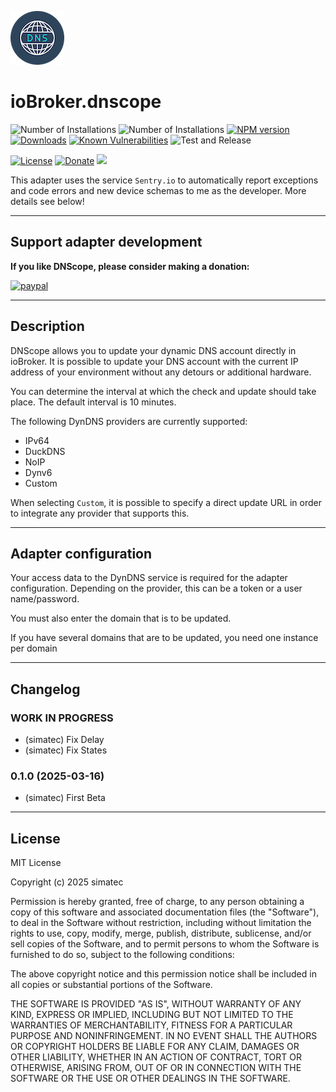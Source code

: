 ![Logo](admin/dnscope.png)
# ioBroker.dnscope

![Number of Installations](http://iobroker.live/badges/dnscope-installed.svg)
![Number of Installations](http://iobroker.live/badges/dnscope-stable.svg)
[![NPM version](http://img.shields.io/npm/v/iobroker.dnscope.svg)](https://www.npmjs.com/package/iobroker.dnscope)
[![Downloads](https://img.shields.io/npm/dm/iobroker.dnscope.svg)](https://www.npmjs.com/package/iobroker.dnscope)
[![Known Vulnerabilities](https://snyk.io/test/github/simatec/ioBroker.dnscope/badge.svg)](https://snyk.io/test/github/simatec/ioBroker.dnscope)
![Test and Release](https://github.com/simatec/ioBroker.dnscope/workflows/Test%20and%20Release/badge.svg)

[![License](https://img.shields.io/github/license/simatec/ioBroker.dnscope?style=flat)](https://github.com/simatec/ioBroker.dnscope/blob/master/LICENSE)
[![Donate](https://img.shields.io/badge/paypal-donate%20|%20spenden-blue.svg)](https://paypal.me/mk1676)
[![](https://img.shields.io/static/v1?label=Sponsor&message=%E2%9D%A4&logo=GitHub&color=%23fe8e86)](https://github.com/sponsors/simatec)

This adapter uses the service `Sentry.io` to automatically report exceptions and code errors and new device schemas to me as the developer. More details see below!

---

## Support adapter development

**If you like DNScope, please consider making a donation:**

[![paypal](https://www.paypalobjects.com/en_US/DK/i/btn/btn_donateCC_LG.gif)](https://paypal.me/mk1676)

---

## Description

DNScope allows you to update your dynamic DNS account directly in ioBroker.
It is possible to update your DNS account with the current IP address of your environment without any detours or additional hardware.

You can determine the interval at which the check and update should take place. 
The default interval is 10 minutes.

The following DynDNS providers are currently supported:

* IPv64
* DuckDNS
* NoIP
* Dynv6
* Custom

When selecting `Custom`, it is possible to specify a direct update URL in order to integrate any provider that supports this.

---

## Adapter configuration

Your access data to the DynDNS service is required for the adapter configuration.
Depending on the provider, this can be a token or a user name/password.

You must also enter the domain that is to be updated. 

If you have several domains that are to be updated, you need one instance per domain

---
<!-- ### **WORK IN PROGRESS** -->
## Changelog
### **WORK IN PROGRESS**
* (simatec) Fix Delay
* (simatec) Fix States

### 0.1.0 (2025-03-16)
* (simatec) First Beta

---

## License
MIT License

Copyright (c) 2025 simatec

Permission is hereby granted, free of charge, to any person obtaining a copy
of this software and associated documentation files (the "Software"), to deal
in the Software without restriction, including without limitation the rights
to use, copy, modify, merge, publish, distribute, sublicense, and/or sell
copies of the Software, and to permit persons to whom the Software is
furnished to do so, subject to the following conditions:

The above copyright notice and this permission notice shall be included in all
copies or substantial portions of the Software.

THE SOFTWARE IS PROVIDED "AS IS", WITHOUT WARRANTY OF ANY KIND, EXPRESS OR
IMPLIED, INCLUDING BUT NOT LIMITED TO THE WARRANTIES OF MERCHANTABILITY,
FITNESS FOR A PARTICULAR PURPOSE AND NONINFRINGEMENT. IN NO EVENT SHALL THE
AUTHORS OR COPYRIGHT HOLDERS BE LIABLE FOR ANY CLAIM, DAMAGES OR OTHER
LIABILITY, WHETHER IN AN ACTION OF CONTRACT, TORT OR OTHERWISE, ARISING FROM,
OUT OF OR IN CONNECTION WITH THE SOFTWARE OR THE USE OR OTHER DEALINGS IN THE
SOFTWARE.